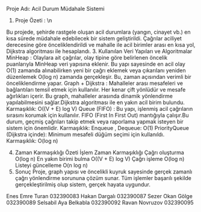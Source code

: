 Proje Adı: Acil Durum Müdahale Sistemi
1. Proje Özeti : \n
 
Bu projede, şehirde rastgele oluşan acil durumlara (yangın, cinayet vb.) en kısa sürede müdahale edebilecek bir sistem geliştirildi. Çağrılar aciliyet derecesine göre önceliklendirildi ve mahalle ile acil birimler arası en kısa yol, Dijkstra algoritması ile hesaplandı.
3. Kullanılan Veri Yapıları ve Algoritmalar
MinHeap : Olaylara ait çağrılar, olay tipine göre belirlenen öncelik puanlarıyla MinHeap veri yapısına eklenir. Bu yapı sayesinde en acil olay O(1) zamanda alınabilirken yeni bir çağrı eklemek veya çıkarılanı yeniden düzenlemek O(log n) zamanda gerçekleşir. Bu, zaman açısından verimli bir önceliklendirme yapar.
Graph + Dijkstra : Mahalleler arası mesafeleri ve bağlantıları temsil etmek için kullanılır. Her kenar çift yönlüdür ve mesafe ağırlıkları içerir. Bu graph, mahalleler arasında dinamik yönlendirme yapılabilmesini sağlar.Dijkstra algoritması ile en yakın acil birim bulundu. Karmaşıklık: O((V + E) log V)
Queue (FIFO) : Bu yapı, işlenmiş acil çağrıların sırasını korumak için kullanılır. FIFO (First In First Out) mantığıyla çalışır.Bu durum, geçmiş çağrıları takip etmek veya raporlama yapmak isteyen bir sistem için önemlidir. Karmaşıklık: Enqueue , Dequeue: O(1)
PriorityQueue (Dijkstra içinde): Minimum mesafeli düğüm seçimi için kullanıldı. Karmaşıklık: O(log n)

4. Zaman Karmaşıklığı Özeti
İşlem	Zaman Karmaşıklığı
Çağrı oluşturma	O(log n)
En yakın birimi bulma	O((V + E) log V)
Çağrı işleme	O(log n)
Listeyi güncelleme	O(n log n)
5. Sonuç
Proje, graph yapısı ve öncelikli kuyruk sayesinde gerçek zamanlı çağrı yönlendirme sorununa çözüm sunar. Tüm işlemler başarılı şekilde gerçekleştirilmiş olup sistem, gerçek hayata uygundur.

Enes Emre Turan	032390083
Hakan Dargalı		032390087
Sezer Okan Gölge	032390089
Selsabil Aya Belkabla	032390092
Ravan Novruzov	032390095
